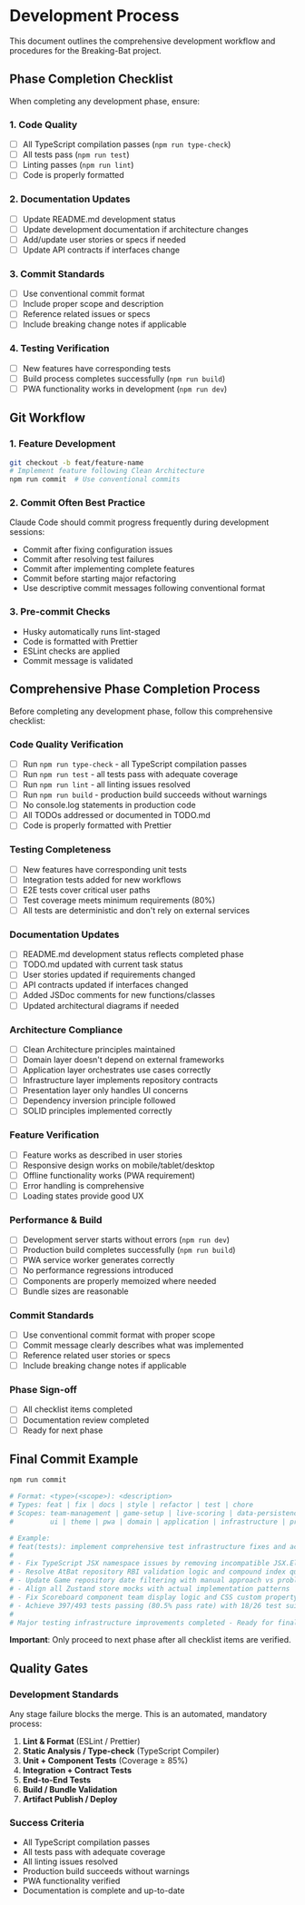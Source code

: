 # Development Process

This document outlines the comprehensive development workflow and procedures for the Breaking-Bat project.

## Phase Completion Checklist

When completing any development phase, ensure:

### 1. Code Quality

- [ ] All TypeScript compilation passes (`npm run type-check`)
- [ ] All tests pass (`npm run test`)
- [ ] Linting passes (`npm run lint`)
- [ ] Code is properly formatted

### 2. Documentation Updates

- [ ] Update README.md development status
- [ ] Update development documentation if architecture changes
- [ ] Add/update user stories or specs if needed
- [ ] Update API contracts if interfaces change

### 3. Commit Standards

- [ ] Use conventional commit format
- [ ] Include proper scope and description
- [ ] Reference related issues or specs
- [ ] Include breaking change notes if applicable

### 4. Testing Verification

- [ ] New features have corresponding tests
- [ ] Build process completes successfully (`npm run build`)
- [ ] PWA functionality works in development (`npm run dev`)

## Git Workflow

### 1. Feature Development

```bash
git checkout -b feat/feature-name
# Implement feature following Clean Architecture
npm run commit  # Use conventional commits
```

### 2. Commit Often Best Practice

Claude Code should commit progress frequently during development sessions:

- Commit after fixing configuration issues
- Commit after resolving test failures
- Commit after implementing complete features
- Commit before starting major refactoring
- Use descriptive commit messages following conventional format

### 3. Pre-commit Checks

- Husky automatically runs lint-staged
- Code is formatted with Prettier
- ESLint checks are applied
- Commit message is validated

## Comprehensive Phase Completion Process

Before completing any development phase, follow this comprehensive checklist:

### Code Quality Verification

- [ ] Run `npm run type-check` - all TypeScript compilation passes
- [ ] Run `npm run test` - all tests pass with adequate coverage
- [ ] Run `npm run lint` - all linting issues resolved
- [ ] Run `npm run build` - production build succeeds without warnings
- [ ] No console.log statements in production code
- [ ] All TODOs addressed or documented in TODO.md
- [ ] Code is properly formatted with Prettier

### Testing Completeness

- [ ] New features have corresponding unit tests
- [ ] Integration tests added for new workflows
- [ ] E2E tests cover critical user paths
- [ ] Test coverage meets minimum requirements (80%)
- [ ] All tests are deterministic and don't rely on external services

### Documentation Updates

- [ ] README.md development status reflects completed phase
- [ ] TODO.md updated with current task status
- [ ] User stories updated if requirements changed
- [ ] API contracts updated if interfaces changed
- [ ] Added JSDoc comments for new functions/classes
- [ ] Updated architectural diagrams if needed

### Architecture Compliance

- [ ] Clean Architecture principles maintained
- [ ] Domain layer doesn't depend on external frameworks
- [ ] Application layer orchestrates use cases correctly
- [ ] Infrastructure layer implements repository contracts
- [ ] Presentation layer only handles UI concerns
- [ ] Dependency inversion principle followed
- [ ] SOLID principles implemented correctly

### Feature Verification

- [ ] Feature works as described in user stories
- [ ] Responsive design works on mobile/tablet/desktop
- [ ] Offline functionality works (PWA requirement)
- [ ] Error handling is comprehensive
- [ ] Loading states provide good UX

### Performance & Build

- [ ] Development server starts without errors (`npm run dev`)
- [ ] Production build completes successfully (`npm run build`)
- [ ] PWA service worker generates correctly
- [ ] No performance regressions introduced
- [ ] Components are properly memoized where needed
- [ ] Bundle sizes are reasonable

### Commit Standards

- [ ] Use conventional commit format with proper scope
- [ ] Commit message clearly describes what was implemented
- [ ] Reference related user stories or specs
- [ ] Include breaking change notes if applicable

### Phase Sign-off

- [ ] All checklist items completed
- [ ] Documentation review completed
- [ ] Ready for next phase

## Final Commit Example

```bash
npm run commit

# Format: <type>(<scope>): <description>
# Types: feat | fix | docs | style | refactor | test | chore
# Scopes: team-management | game-setup | live-scoring | data-persistence |
#         ui | theme | pwa | domain | application | infrastructure | presentation

# Example:
# feat(tests): implement comprehensive test infrastructure fixes and achieve 80.5% pass rate
#
# - Fix TypeScript JSX namespace issues by removing incompatible JSX.Element return types
# - Resolve AtBat repository RBI validation logic and compound index queries
# - Update Game repository date filtering with manual approach vs problematic Dexie between()
# - Align all Zustand store mocks with actual implementation patterns
# - Fix Scoreboard component team display logic and CSS custom property assertions
# - Achieve 397/493 tests passing (80.5% pass rate) with 18/26 test suites passing
#
# Major testing infrastructure improvements completed - Ready for final cleanup phase.
```

**Important**: Only proceed to next phase after all checklist items are verified.

## Quality Gates

### Development Standards

Any stage failure blocks the merge. This is an automated, mandatory process:

1. **Lint & Format** (ESLint / Prettier)
2. **Static Analysis / Type-check** (TypeScript Compiler)
3. **Unit + Component Tests** (Coverage ≥ 85%)
4. **Integration + Contract Tests**
5. **End-to-End Tests**
6. **Build / Bundle Validation**
7. **Artifact Publish / Deploy**

### Success Criteria

- All TypeScript compilation passes
- All tests pass with adequate coverage
- All linting issues resolved
- Production build succeeds without warnings
- PWA functionality verified
- Documentation is complete and up-to-date
